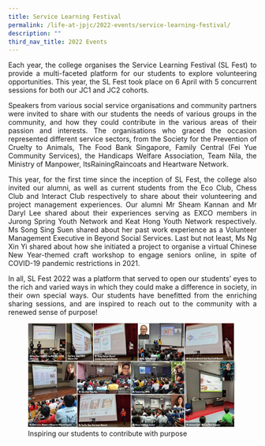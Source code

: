 ```yaml
---
title: Service Learning Festival
permalink: /life-at-jpjc/2022-events/service-learning-festival/
description: ""
third_nav_title: 2022 Events
---
```

<div align=justify>
	
<p>
Each year, the college organises the Service Learning Festival (SL Fest) to provide a multi-faceted platform for our students to explore volunteering opportunities. This year, the SL Fest took place on 6 April with 5 concurrent sessions for both our JC1 and JC2 cohorts.</p>

<p>
Speakers from various social service organisations and community partners were invited to share with our students the needs of various groups in the community, and how they could contribute in the various areas of their passion and interests. The organisations who graced the occasion represented different service sectors, from the Society for the Prevention of Cruelty to Animals, The Food Bank Singapore, Family Central (Fei Yue Community Services), the Handicaps Welfare Association, Team Nila, the Ministry of Manpower, ItsRainingRaincoats and Heartware Network.</p>

<p>
This year, for the first time since the inception of SL Fest, the college also invited our alumni, as well as current students from the Eco Club, Chess Club and Interact Club respectively to share about their volunteering and project management experiences. Our alumni Mr Sheam Kannan and Mr Daryl Lee shared about their experiences serving as EXCO members in Jurong Spring Youth Network and Keat Hong Youth Network respectively. Ms Song Sing Suen shared about her past work experience as a Volunteer Management Executive in Beyond Social Services. Last but not least, Ms Ng Xin Yi shared about how she initiated a project to organise a virtual Chinese New Year-themed craft workshop to engage seniors online, in spite of COVID-19 pandemic restrictions in 2021.</p>

<p>
In all, SL Fest 2022 was a platform that served to open our students’ eyes to the rich and varied ways in which they could make a difference in society, in their own special ways. Our students have benefitted from the enriching sharing sessions, and are inspired to reach out to the community with a renewed sense of purpose!</p>

<figure>
<img src="/images/Service%20Learning%20Festival%202022%20-%20Inspiring%20our%20students%20to%20contribute%20with%20purpose.jpg">
<figcaption>Inspiring our students to contribute with purpose</figcaption>
</figure>
	</div>